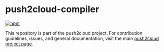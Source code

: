 # push2cloud-compiler

[![npm](https://img.shields.io/npm/v/push2cloud-compiler.svg)](https://npmjs.org/package/push2cloud-compiler)

This repository is part of the push2cloud project. For contribution guidelines, issues, and general documentation, visit the main [push2cloud project page](https://github.com/push2cloud/push2cloud).
